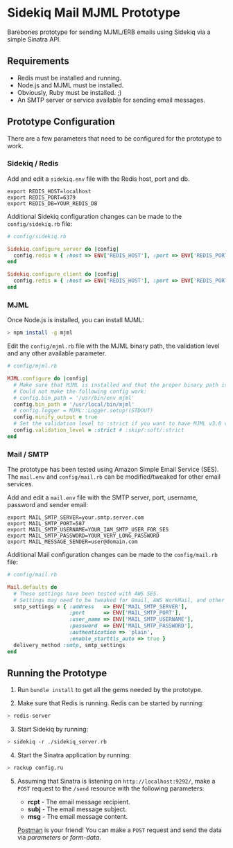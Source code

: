 # Sidekiq Mail MJML Prototype

Barebones prototype for sending MJML/ERB emails using Sidekiq via a simple Sinatra API.

## Requirements

* Redis must be installed and running.
* Node.js and MJML must be installed.
* Obviously, Ruby must be installed.  ;)
* An SMTP server or service available for sending email messages.

## Prototype Configuration

There are a few parameters that need to be configured for the prototype to work.

### Sidekiq / Redis

Add and edit a `sidekiq.env` file with the Redis host, port and db.

```
export REDIS_HOST=localhost
export REDIS_PORT=6379
export REDIS_DB=YOUR_REDIS_DB
```

Additional Sidekiq configuration changes can be made to the `config/sidekiq.rb` file:

```ruby
# config/sidekiq.rb

Sidekiq.configure_server do |config|
  config.redis = { :host => ENV['REDIS_HOST'], :port => ENV['REDIS_PORT'], :db => ENV['REDIS_DB'] }
end

Sidekiq.configure_client do |config|
  config.redis = { :host => ENV['REDIS_HOST'], :port => ENV['REDIS_PORT'], :db => ENV['REDIS_DB'] }
end
```

### MJML

Once Node.js is installed, you can install MJML:

```sh
> npm install -g mjml
```

Edit the `config/mjml.rb` file with the MJML binary path, the validation level and any other available parameter.

```ruby
# config/mjml.rb

MJML.configure do |config|
  # Make sure that MJML is installed and that the proper binary path is configured.
  # Could not make the following config work: 
  # config.bin_path = '/usr/bin/env mjml'
  config.bin_path = '/usr/local/bin/mjml'
  # config.logger = MJML::Logger.setup!(STDOUT)
  config.minify_output = true
  # Set the validation level to :strict if you want to have MJML v3.0 validation.
  config.validation_level = :strict # :skip/:soft/:strict
end
```

### Mail / SMTP

The prototype has been tested using Amazon Simple Email Service (SES).  The `mail.env` and `config/mail.rb` can be modified/tweaked for other email services.

Add and edit a `mail.env` file with the SMTP server, port, username, password and sender email:

```
export MAIL_SMTP_SERVER=your.smtp.server.com
export MAIL_SMTP_PORT=587
export MAIL_SMTP_USERNAME=YOUR_IAM_SMTP_USER_FOR_SES
export MAIL_SMTP_PASSWORD=YOUR_VERY_LONG_PASSWORD
export MAIL_MESSAGE_SENDER=user@domain.com
```

Additional Mail configuration changes can be made to the `config/mail.rb` file:

```ruby
# config/mail.rb

Mail.defaults do
  # These settings have been tested with AWS SES.
  # Settings may need to be tweaked for Gmail, AWS WorkMail, and other services.
  smtp_settings = { :address   => ENV['MAIL_SMTP_SERVER'],
                    :port      => ENV['MAIL_SMTP_PORT'],
                    :user_name => ENV['MAIL_SMTP_USERNAME'],
                    :password  => ENV['MAIL_SMTP_PASSWORD'],
                    :authentication => 'plain',
                    :enable_starttls_auto => true }
  delivery_method :smtp, smtp_settings
end
```

## Running the Prototype

1. Run `bundle install` to get all the gems needed by the prototype.

2.  Make sure that Redis is running.  Redis can be started by running:

```sh
> redis-server
```

3.  Start Sidekiq by running:

```sh
> sidekiq -r ./sidekiq_server.rb
```

4.  Start the Sinatra application by running:

```sh
> rackup config.ru
```

5.  Assuming that Sinatra is listening on `http://localhost:9292/`, make a `POST` request to the `/send` resource with the following parameters:

    * **rcpt** - The email message recipient.
    * **subj** - The email message subject.
    * **msg**  - The email message content.

    [Postman](https://www.getpostman.com/) is your friend!  You can make a `POST` request and send the data via _parameters_ or _form-data_.

